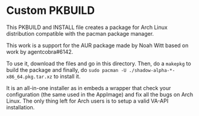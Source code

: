 # Custom PKBUILD

This PKBUILD and INSTALL file creates a package for Arch Linux distribution compatible with the pacman package manager.

This work is a support for the AUR package made by Noah Witt based on work by agentcobra#6142.

To use it, download the files and go in this directory. Then, do a `makepkg` to build the package and finally, do `sudo pacman -U ./shadow-alpha-*-x86_64.pkg.tar.xz` to install it.

It is an all-in-one installer as in embeds a wrapper that check your configuration (the same used in the AppImage) and fix all the bugs on Arch Linux. The only thing left for Arch users is to setup a valid VA-API installation.
